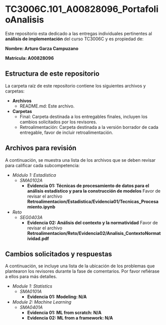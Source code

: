 # TC3006C.101_A00828096_PortafolioAnalisis

Este repositorio esta dedicado a las entregas individuales pertinentes al **análisis de implementación** del curso TC3006C y es propiedad de:

**Nombre: Arturo Garza Campuzano**

**Matrícula: A00828096**

## Estructura de este repositorio

La carpeta raíz de este repositorio contiene los siguientes archivos y carpetas:

- **Archivos**
  - README.md: Este archivo.
- **Carpetas**
  - Final: Carpeta destinada a los entregables finales, incluyen los cambios solicitados por los revisores.
  - Retroalimentación: Carpeta destinada a la versión borrador de cada entregable, favor de incluir retroalimentación.

## Archivos para revisión

A continuación, se muestra una lista de los archivos que se deben revisar para calificar cada subcompetencia:

- *Módulo 1: Estadística*
  - *SMA0102A*
    - **Evidencia 01: Técnicas de procesamiento de datos para el análisis estadístico y para la construcción de modelos** Favor de revisar el archivo **Retroalimentacion/Estadistica/Evidencia01/Tecnicas_Procesamiento.ipynb**
- *Reto*
  - *SEG0403A*
    - **Evidencia 02: Análisis del contexto y la normatividad** Favor de revisar el archivo **Retroalimentacion/Reto/Evidencia02/Analisis_ContextoNormatividad.pdf**

## Cambios solicitados y respuestas

A continuación, se incluye una lista de la ubicación de los problemas que plantearon los revisores durante la fase de comentarios. Por favor refiérase a ellos para más detalles.

- *Module 1: Statistics*
  - *SMA0101A*
    - **Evidencia 01: Modeling: N/A**
- *Module 2: Machine Learning*
  - *SMA0401A*
    - **Evidencia 01: ML from scratch: N/A**
    - **Evidencia 02: ML from a framework: N/A**
